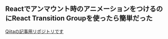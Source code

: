 ## Reactでアンマウント時のアニメーションをつけるのにReact Transition Groupを使ったら簡単だった

[Qiitaの記事用リポジトリです](https://qiita.com/xrxoxcxox/items/fecc35fe93b5c570169a)
